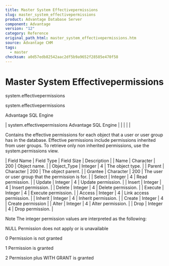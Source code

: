 ```yaml
---
title: Master System Effectivepermissions
slug: master_system_effectivepermissions
product: Advantage Database Server
component: Advantage
version: "12"
category: Reference
original_path_html: master_system_effectivepermissions.htm
source: Advantage CHM
tags:
  - master
checksum: a0d57edb82542aac2df5b9a9652f28585e470f58
---
```


# Master System Effectivepermissions

system.effectivepermissions

system.effectivepermissions

Advantage SQL Engine

| system.effectivepermissions  Advantage SQL Engine |  |  |  |  |

Contains the effective permissions for each object that a user or user group has in the database. Effective permissions include permissions inherited from user groups. To retrieve only non inherited permissions, use the system.permissions view.

| Field Name | Field Type | Field Size | Description |
| Name | Character | 200 | Object name. |
| Object\_Type | Integer | 4 | The object type. |
| Parent | Character | 200 | The object parent. |
| Grantee | Character | 200 | The user or user group that the permission is for. |
| Select | Integer | 4 | Read permission. |
| Update | Integer | 4 | Update permission. |
| Insert | Integer | 4 | Insert permission. |
| Delete | Integer | 4 | Delete permission. |
| Execute | Integer | 4 | Execute permission. |
| Access | Integer | 4 | Link access permission. |
| Inherit | Integer | 4 | Inherit permission. |
| Create | Integer | 4 | Create permission |
| Alter | Integer | 4 | Alter permission. |
| Drop | Integer | 4 | Drop permission. |

Note The integer permission values are interpreted as the following:

NULL Permission does not apply or is unavailable

0 Permission is not granted

1 Permission is granted

2 Permission plus WITH GRANT is granted
